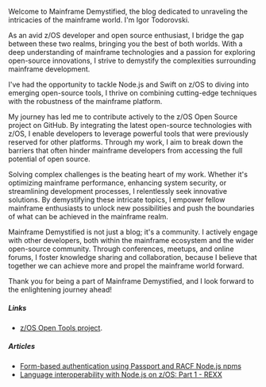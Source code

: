 Welcome to Mainframe Demystified, the blog dedicated to unraveling the intricacies of the mainframe world. I'm Igor Todorovski.

As an avid z/OS developer and open source enthusiast, I bridge the gap between these two realms, bringing you the best of both worlds. With a deep understanding of mainframe technologies and a passion for exploring open-source innovations, I strive to demystify the complexities surrounding mainframe development.

I've had the opportunity to tackle Node.js and Swift on z/OS to diving into emerging open-source tools, I thrive on combining cutting-edge techniques with the robustness of the mainframe platform.

My journey has led me to contribute actively to the z/OS Open Source project on GitHub. By integrating the latest open-source technologies with z/OS, I enable developers to leverage powerful tools that were previously reserved for other platforms. Through my work, I aim to break down the barriers that often hinder mainframe developers from accessing the full potential of open source.

Solving complex challenges is the beating heart of my work. Whether it's optimizing mainframe performance, enhancing system security, or streamlining development processes, I relentlessly seek innovative solutions. By demystifying these intricate topics, I empower fellow mainframe enthusiasts to unlock new possibilities and push the boundaries of what can be achieved in the mainframe realm.

Mainframe Demystified is not just a blog; it's a community. I actively engage with other developers, both within the mainframe ecosystem and the wider open-source community. Through conferences, meetups, and online forums, I foster knowledge sharing and collaboration, because I believe that together we can achieve more and propel the mainframe world forward.

Thank you for being a part of Mainframe Demystified, and I look forward to the enlightening journey ahead!

##### Links
- [z/OS Open Tools project](https://github.com/ZOSOpenTools).

##### Articles

- [Form-based authentication using Passport and RACF Node.js npms
](https://community.ibm.com/community/user/ibmz-and-linuxone/blogs/blog-entry1/2019/10/18/form-based-authentication-using-passport-and-racf-nodejs-npms)
- [Language interoperability with Node.js on z/OS: Part 1 - REXX](https://community.ibm.com/community/user/ibmz-and-linuxone/blogs/igor-todorovski/2021/08/23/language-interop-nodejs-part-1)
